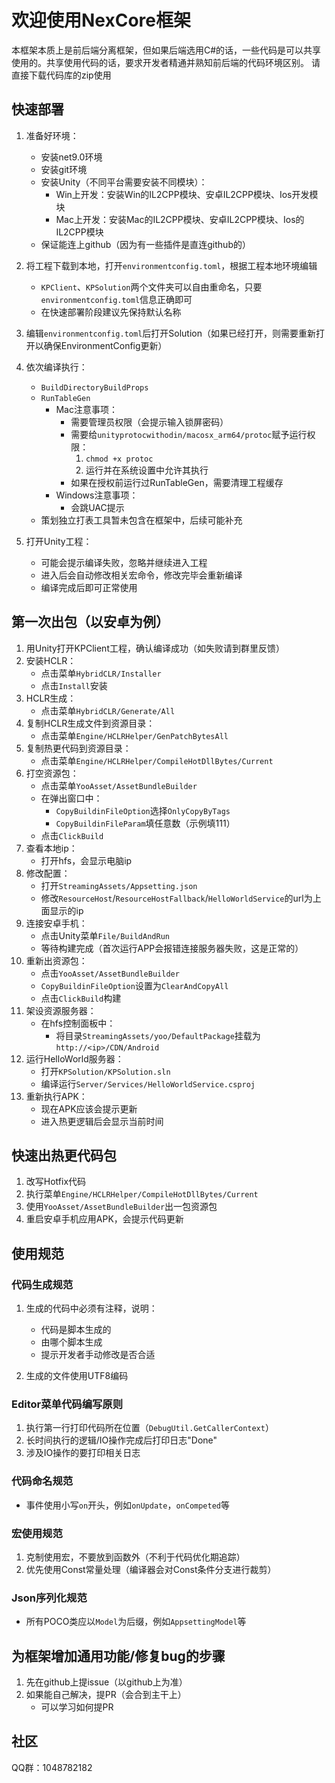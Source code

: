 # 欢迎使用NexCore框架

本框架本质上是前后端分离框架，但如果后端选用C#的话，一些代码是可以共享使用的。共享使用代码的话，要求开发者精通并熟知前后端的代码环境区别。
请直接下载代码库的zip使用

## 快速部署

1. 准备好环境：
   - 安装net9.0环境
   - 安装git环境
   - 安装Unity（不同平台需要安装不同模块）：
     - Win上开发：安装Win的IL2CPP模块、安卓IL2CPP模块、Ios开发模块
     - Mac上开发：安装Mac的IL2CPP模块、安卓IL2CPP模块、Ios的IL2CPP模块
   - 保证能连上github（因为有一些插件是直连github的）

2. 将工程下载到本地，打开`environmentconfig.toml`，根据工程本地环境编辑  
   - `KPClient`、`KPSolution`两个文件夹可以自由重命名，只要`environmentconfig.toml`信息正确即可
   - 在快速部署阶段建议先保持默认名称

3. 编辑`environmentconfig.toml`后打开Solution（如果已经打开，则需要重新打开以确保EnvironmentConfig更新）

4. 依次编译执行：
   - `BuildDirectoryBuildProps`
   - `RunTableGen`
     - Mac注意事项：
       - 需要管理员权限（会提示输入锁屏密码）
       - 需要给`unityprotocwithodin/macosx_arm64/protoc`赋予运行权限：
         1. `chmod +x protoc`
         2. 运行并在系统设置中允许其执行
       - 如果在授权前运行过RunTableGen，需要清理工程缓存
     - Windows注意事项：
       - 会跳UAC提示
   - 策划独立打表工具暂未包含在框架中，后续可能补充

5. 打开Unity工程：
   - 可能会提示编译失败，忽略并继续进入工程
   - 进入后会自动修改相关宏命令，修改完毕会重新编译
   - 编译完成后即可正常使用

## 第一次出包（以安卓为例）

1. 用Unity打开KPClient工程，确认编译成功（如失败请到群里反馈）
2. 安装HCLR：
   - 点击菜单`HybridCLR/Installer`
   - 点击`Install`安装
3. HCLR生成：
   - 点击菜单`HybridCLR/Generate/All`
4. 复制HCLR生成文件到资源目录：
   - 点击菜单`Engine/HCLRHelper/GenPatchBytesAll`
5. 复制热更代码到资源目录：
   - 点击菜单`Engine/HCLRHelper/CompileHotDllBytes/Current`
6. 打空资源包：
   - 点击菜单`YooAsset/AssetBundleBuilder`
   - 在弹出窗口中：
     - `CopyBuildinFileOption`选择`OnlyCopyByTags`
     - `CopyBuildinFileParam`填任意数（示例填111）
   - 点击`ClickBuild`
7. 查看本地ip：
   - 打开hfs，会显示电脑ip
8. 修改配置：
   - 打开`StreamingAssets/Appsetting.json`
   - 修改`ResourceHost`/`ResourceHostFallback`/`HelloWorldService`的url为上面显示的ip
9. 连接安卓手机：
   - 点击Unity菜单`File/BuildAndRun`
   - 等待构建完成（首次运行APP会报错连接服务器失败，这是正常的）
10. 重新出资源包：
    - 点击`YooAsset/AssetBundleBuilder`
    - `CopyBuildinFileOption`设置为`ClearAndCopyAll`
    - 点击`ClickBuild`构建
11. 架设资源服务器：
    - 在hfs控制面板中：
      - 将目录`StreamingAssets/yoo/DefaultPackage`挂载为`http://<ip>/CDN/Android`
12. 运行HelloWorld服务器：
    - 打开`KPSolution/KPSolution.sln`
    - 编译运行`Server/Services/HelloWorldService.csproj`
13. 重新执行APK：
    - 现在APK应该会提示更新
    - 进入热更逻辑后会显示当前时间

## 快速出热更代码包

1. 改写Hotfix代码
2. 执行菜单`Engine/HCLRHelper/CompileHotDllBytes/Current`
3. 使用`YooAsset/AssetBundleBuilder`出一包资源包
4. 重启安卓手机应用APK，会提示代码更新

## 使用规范

### 代码生成规范

1. 生成的代码中必须有注释，说明：
   - 代码是脚本生成的
   - 由哪个脚本生成
   - 提示开发者手动修改是否合适

2. 生成的文件使用UTF8编码

### Editor菜单代码编写原则

1. 执行第一行打印代码所在位置（`DebugUtil.GetCallerContext`）
2. 长时间执行的逻辑/IO操作完成后打印日志"Done"
3. 涉及IO操作的要打印相关日志

### 代码命名规范

- 事件使用小写`on`开头，例如`onUpdate`，`onCompeted`等

### 宏使用规范

1. 克制使用宏，不要放到函数外（不利于代码优化期追踪）
2. 优先使用Const常量处理（编译器会对Const条件分支进行裁剪）

### Json序列化规范

- 所有POCO类应以`Model`为后缀，例如`AppsettingModel`等

## 为框架增加通用功能/修复bug的步骤

1. 先在github上提issue（以github上为准）
2. 如果能自己解决，提PR（会合到主干上）
   - 可以学习如何提PR

## 社区
QQ群：1048782182
